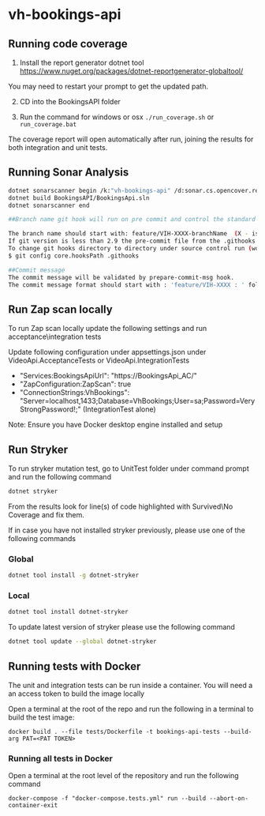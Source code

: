 # vh-bookings-api


## Running code coverage

1. Install the report generator dotnet tool
https://www.nuget.org/packages/dotnet-reportgenerator-globaltool/

You may need to restart your prompt to get the updated path.

2. CD into the BookingsAPI folder

3. Run the command for windows or osx `./run_coverage.sh` or `run_coverage.bat`

The coverage report will open automatically after run, joining the results for both integration and unit tests.

## Running Sonar Analysis

``` bash
dotnet sonarscanner begin /k:"vh-bookings-api" /d:sonar.cs.opencover.reportsPaths="BookingsAPI/Artifacts/Coverage/coverage.opencover.xml" /d:sonar.coverage.exclusions="Bookings.API/Program.cs,Bookings.API/Startup.cs,Bookings.API/Extensions/**,Bookings.API/Swagger/**,Bookings.API/ConfigureServicesExtensions.cs,Testing.Common/**,Bookings.Common/**,Bookings.DAL/Mappings/**,Bookings.DAL/SeedData/**,Bookings.DAL/BookingsDbContext.cs,Bookings.DAL/**/DesignTimeHearingsContextFactory.cs,Bookings.DAL/Migrations/**,Bookings.Domain/Ddd/**,Bookings.Domain/Validations/**,Bookings.DAL/Commands/Core/**,Bookings.DAL/Queries/Core/**" /d:sonar.cpd.exclusions="Bookings.DAL/Migrations/**" /d:sonar.verbose=true
dotnet build BookingsAPI/BookingsApi.sln
dotnet sonarscanner end

##Branch name git hook will run on pre commit and control the standard for new branch name.

The branch name should start with: feature/VIH-XXXX-branchName  (X - is digit).
If git version is less than 2.9 the pre-commit file from the .githooks folder need copy to local .git/hooks folder.
To change git hooks directory to directory under source control run (works only for git version 2.9 or greater) :
$ git config core.hooksPath .githooks

##Commit message 
The commit message will be validated by prepare-commit-msg hook.
The commit message format should start with : 'feature/VIH-XXXX : ' folowing by 8 or more characters description of commit, otherwise the warning message will be presented.

```

## Run Zap scan locally

To run Zap scan locally update the following settings and run acceptance\integration tests

Update following configuration under appsettings.json under VideoApi.AcceptanceTests or  VideoApi.IntegrationTests

- "Services:BookingsApiUrl": "https://BookingsApi_AC/"
- "ZapConfiguration:ZapScan": true
- "ConnectionStrings:VhBookings": "Server=localhost,1433;Database=VhBookings;User=sa;Password=VeryStrongPassword!;" (IntegrationTest alone)

Note: Ensure you have Docker desktop engine installed and setup

## Run Stryker

To run stryker mutation test, go to UnitTest folder under command prompt and run the following command

```bash
dotnet stryker
```

From the results look for line(s) of code highlighted with Survived\No Coverage and fix them.


If in case you have not installed stryker previously, please use one of the following commands

### Global
```bash
dotnet tool install -g dotnet-stryker
```
### Local
```bash
dotnet tool install dotnet-stryker
```

To update latest version of stryker please use the following command

```bash
dotnet tool update --global dotnet-stryker
```

## Running tests with Docker

The unit and integration tests can be run inside a container. You will need a an access token to build the image locally

Open a terminal at the root of the repo and run the following in a terminal to build the test image:

``` shell
docker build . --file tests/Dockerfile -t bookings-api-tests --build-arg PAT=<PAT TOKEN>
```

### Running all tests in Docker

Open a terminal at the root level of the repository and run the following command

```console
docker-compose -f "docker-compose.tests.yml" run --build --abort-on-container-exit
```